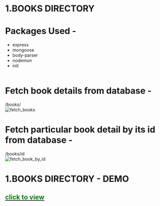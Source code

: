 # 1.BOOKS DIRECTORY

# Packages Used - <br>
  * express<br>
  * mongoose<br>
  * body-parser<br>
  * nodemon<br>
  * init<br><br>

# Fetch book details from database -
/books/<br>
![fetch_books](https://user-images.githubusercontent.com/100152824/162209124-c90e4bd3-c539-4854-943f-8a135379b2d9.png)
# Fetch particular book detail by its id from database -
/books/id<br>
![fetch_book_by_id](https://user-images.githubusercontent.com/100152824/162209932-c2510519-4fde-453d-9e9d-87b3b85508ea.png)
# 1.BOOKS DIRECTORY - DEMO 
<a href="https://user-images.githubusercontent.com/100152824/162623321-2da67461-0feb-4de5-bd5e-b8a62293f047.mp4"><font color="green"><h2>click to view</h2></font></a>
